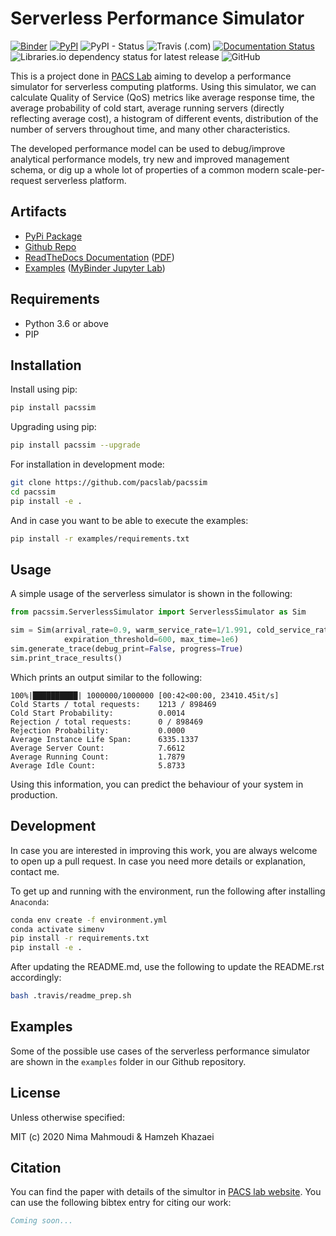 # Serverless Performance Simulator

[![Binder](https://mybinder.org/badge_logo.svg)](https://mybinder.org/v2/gh/pacslab/pacssim/production?urlpath=lab%2Ftree%2Fexamples%2F)
[![PyPI](https://img.shields.io/pypi/v/pacssim.svg)](https://pypi.org/project/pacssim/)
![PyPI - Status](https://img.shields.io/pypi/status/pacssim.svg)
![Travis (.com)](https://img.shields.io/travis/com/pacslab/pacssim.svg)
[![Documentation Status](https://readthedocs.org/projects/pacssim/badge/?version=latest)](https://pacssim.readthedocs.io/en/latest/?badge=latest)
![Libraries.io dependency status for latest release](https://img.shields.io/librariesio/release/pypi/pacssim.svg)
![GitHub](https://img.shields.io/github/license/pacslab/pacssim.svg)

This is a project done in [PACS Lab](https://pacs.eecs.yorku.ca/) aiming to develop a performance simulator for serverless computing platforms. Using this simulator, we can calculate Quality of Service (QoS) metrics like average response time, the average probability of cold start, average running servers (directly reflecting average cost), a histogram of different events, distribution of the number of servers throughout time, and many other characteristics.

The developed performance model can be used to debug/improve analytical performance models, try new and improved management schema, or dig up a whole lot of properties of a common modern scale-per-request serverless platform.

## Artifacts

- [PyPi Package](https://pypi.org/project/pacssim/)
- [Github Repo](https://github.com/pacslab/pacssim)
- [ReadTheDocs Documentation](https://pacssim.readthedocs.io/en/latest/) ([PDF](https://pacssim.readthedocs.io/_/downloads/en/latest/pdf/))
- [Examples](./examples) ([MyBinder Jupyter Lab](https://mybinder.org/v2/gh/pacslab/pacssim/production?urlpath=lab%2Ftree%2Fexamples%2F))

## Requirements

- Python 3.6 or above
- PIP

## Installation

Install using pip:

```sh
pip install pacssim
```

Upgrading using pip:

```sh
pip install pacssim --upgrade
```

For installation in development mode:

```sh
git clone https://github.com/pacslab/pacssim
cd pacssim
pip install -e .
```

And in case you want to be able to execute the examples:

```sh
pip install -r examples/requirements.txt
```

## Usage

A simple usage of the serverless simulator is shown in the following:

```py
from pacssim.ServerlessSimulator import ServerlessSimulator as Sim

sim = Sim(arrival_rate=0.9, warm_service_rate=1/1.991, cold_service_rate=1/2.244,
            expiration_threshold=600, max_time=1e6)
sim.generate_trace(debug_print=False, progress=True)
sim.print_trace_results()
```

Which prints an output similar to the following:

```
100%|██████████| 1000000/1000000 [00:42<00:00, 23410.45it/s]
Cold Starts / total requests:	 1213 / 898469
Cold Start Probability: 	     0.0014
Rejection / total requests:      0 / 898469
Rejection Probability: 		     0.0000
Average Instance Life Span:      6335.1337
Average Server Count:  		     7.6612
Average Running Count:  	     1.7879
Average Idle Count:  		     5.8733
```

Using this information, you can predict the behaviour of your system in production.

## Development

In case you are interested in improving this work, you are always welcome to open up a pull request.
In case you need more details or explanation, contact me.

To get up and running with the environment, run the following after installing `Anaconda`:

```sh
conda env create -f environment.yml
conda activate simenv
pip install -r requirements.txt
pip install -e .
```

After updating the README.md, use the following to update the README.rst accordingly:

```sh
bash .travis/readme_prep.sh
```

## Examples

Some of the possible use cases of the serverless performance simulator are shown in the `examples` folder in our Github repository.

## License

Unless otherwise specified:

MIT (c) 2020 Nima Mahmoudi & Hamzeh Khazaei

## Citation

You can find the paper with details of the simultor in [PACS lab website](https://pacs.eecs.yorku.ca/publications/). You can use the following bibtex entry for citing our work:

```bib
Coming soon...
```
